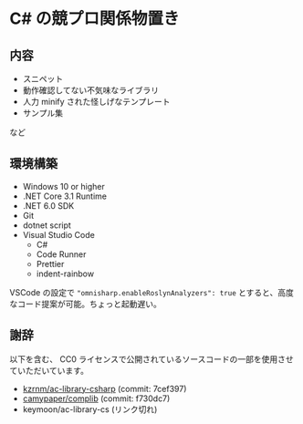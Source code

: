 # C# の競プロ関係物置き

## 内容

- スニペット
- 動作確認してない不気味なライブラリ
- 人力 minify された怪しげなテンプレート
- サンプル集

など

## 環境構築

- Windows 10 or higher
- .NET Core 3.1 Runtime
- .NET 6.0 SDK
- Git
- dotnet script
- Visual Studio Code
  - C#
  - Code Runner
  - Prettier
  - indent-rainbow
  
VSCode の設定で `"omnisharp.enableRoslynAnalyzers": true` とすると、高度なコード提案が可能。ちょっと起動遅い。

## 謝辞

以下を含む、 CC0 ライセンスで公開されているソースコードの一部を使用させていただいています。

- [kzrnm/ac-library-csharp](https://github.com/kzrnm/ac-library-csharp/tree/7cef397) (commit: 7cef397)
- [camypaper/complib](https://github.com/camypaper/complib/tree/f730dc7) (commit: f730dc7)
- keymoon/ac-library-cs (リンク切れ)
